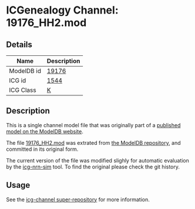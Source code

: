 # ICGenealogy Channel: 19176\_HH2.mod

## Details

Name | Description
---- | -----------
ModelDB id | [19176](http://senselab.med.yale.edu/ModelDB/ShowModel.cshtml?model=19176)
ICG id | [1544](http://icg.neurotheory.ox.ac.uk/channels/1/1544)
ICG Class | [K](http://icg.neurotheory.ox.ac.uk/channels/1)

## Description

This is a single channel model file that was originally part of a [published model on the ModelDB website](http://senselab.med.yale.edu/mModelDB/ShowModel.cshtml?model=19176).


The file [19176\_HH2.mod](19176_HH2.mod) was extrated from [the ModelDB repository](http://senselab.med.yale.edu/ModelDB/ShowModel.cshtml?model=19176), and committed in its original form.

The current version of the file was modified slighly for automatic evaluation by the [icg-nrn-sim](https://github.com/icgenealogy/icg-nrn-sim) tool. To find the original please check the git history.


## Usage

See the [icg-channel super-repository](https://github.com/icgenealogy/icg-channels) for more information.
